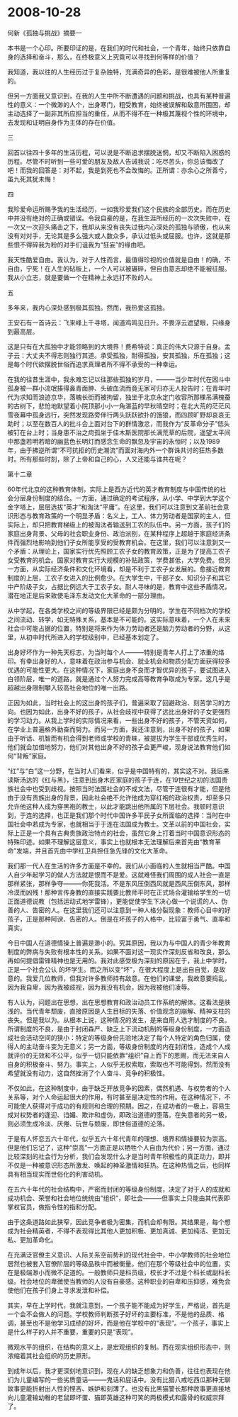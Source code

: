 # 2008-10-28

何新《孤独与挑战》摘要一

本书是一个心印。所要印证的是，在我们的时代和社会，一个青年，始终只依靠自身的选择和奋斗，那么，在终极意义上究竟可以寻找到何等样的价值？

我知道，我以往的人生经历过于复杂独特，充满奇异的色彩，是很难被他人所重复的。

但另一方面我又意识到，在我的人生中所不断遭遇的问题和挑战，也具有某种普遍性的意义：一个微渺的人个，出身寒门，粗受教育，始终被误解和敌意所围困，却主动选择了一副非其所应担当的重任，从而不得不在一种极其蔑视个性的环境中，去发现和证明自身作为主体的存在价值。

三

回首以往四十多年的生活历程，可以说是不断追求摆脱迷惘，却又不断陷入困惑的历程。尽管不时听到一些可爱的朋友及敌人告诫我说：吃尽苦头，你总该悔改了吧！而我的回答是：对不起，我是到死也不会改悔的。正所谓：亦余心之所善兮，虽九死其犹未悔！

四

我珍爱命运所赐予我的生活经历，一如我珍爱我们这个民族的全部历史。而在历史中并没有绝对的正确或错误。令我自豪的是，在我生涯所经历的一次次失败中，在一次又一次迎头痛击之下，我却从来没有丧失过我内心深处的孤独与骄傲，也从来没有对对手，无论其是多么强大或人数众多，承认过低头或屈服。也许，这就是那些恨不得碎我为粉的对手们诅我为“狂妄”的缘由吧。

我天性酷爱自由。我认为，对于人性而言，最值得珍视的价值就是自由！的确，不自由，宁死！在人生的砧板上，一个人可以被碾碎，但自由意志却绝不能被征服。我从小立志，就是要做一个在精神上永远打不败的人。

五

多年来，我内心深处感到极其孤独。然而，我热爱这孤独。

王安石有一首诗云：飞来峰上千寻塔，闻道鸡鸣见日升。不畏浮云遮望眼，只缘身到最高层。

这是只有在大孤独中才能领略到的大境界！费希特说：真正的伟大只源于自身。孟子云：大丈夫不得志则独行其道。承受孤独，耐得孤独，安其孤独，乐在孤独；这是每个时代欲摆脱世俗而追求真理者所不得不承受的一种幸运。

在我的往昔生涯中，我永难忘记以往那些孤独的岁月，———当少年时代在困斗中孤身被一群小流氓揍得鼻青面肿、头破血流而竟无家可归亦无人投告时；在青年时代为求知而浪迹京华，落魄长街而被拘留，独坐于北京永定门收容所那棵吊满槐蚕的古树下，悲怆地默望着小院顶那小小一角湛蓝的早秋晴空时；在北大荒的茫茫风雪夜幕中孤身远行，突然发现路旁伴行两头跃跃欲扑的饿狼，而四顾旷野却哀哀无助时；以至在数百人的批斗会上面对台下的群情激忿，而我作为“反革命分子”低头被钉在台上时；当身患不治之疴孤坐于佳木斯医院那长满荒草的后院，遥望太平间中那盏若明若暗的幽蓝色长明灯而感念生命的飘忽及宇宙的永恒时；以及1989年，由于拂逆所谓“不可抗拒的历史潮流”而面对海内外一个群诛共讨的狂热多数时。所有那些时刻，除了上帝和自己的心，人又还能与谁共在呢？

第十二章

60年代北京的这种教育体制，实际上是西方近代的英才教育制度与中国传统的社会分层身份制度的结合。一方面，通过确定的考试程序，从小学、中学到大学这个金字塔上，层层选拔“英才”和淘汰“平庸”。在这里，我们可以注意到文革前社会意识形态与教育政策的一个明显矛盾：名义上，工人、体力劳动者是国家的主人，但实际上，却只把教育梯级上的被淘汰者输送到工农的队伍中。另一方面，孩子们的家庭出身背景、父母的社会职业身份、政治派别，在某种程序上超越于家庭经济条件而强烈地影响到他们子女所能享受的受教育机会。在这里，我们可以注意到又一个矛盾：从理论上，国家实行优先照顾工农子女的教育政策，正是为了提高工农子女受教育的机会。国家对教育实行大规模的补贴政策，学费甚低，大学免费。但另一方面，从实际经济条件和文化环境看，却是不利于工农子女发展的。愈接近教育制度的上层，工农子女进入的比例愈少。在大学生中，干部子女、知识分子和其它中产阶级子女，占据比例远大于工农子女。耐人寻味的是，教育中这些矛盾情况，潜在地正是后来致使毛泽东发动文化大革命的一部分理由。

从中学起，在各类学校之间的等级界限已经是颇为分明的。学生在不同档次的学校之间流动、转学，如无特殊关系，基本是不可能的。这实际意味着，一个人在未来社会中可能占据的位置，特别是将来作为体力劳动者还是脑力劳动者的分野，从这里，从初中时代所进入的学校级别中，已经基本划定了。

出身好坏作为一种先天标志，为当时每个人———特别是青年人打上了浓重的烙印。有幸出身好的人，意味着在政治参与机会、就业机会和物质分配方面获得较多优遇的可能性更大。在这种情况下，家庭出身不良而才智优异的孩子，要试图进入白领阶层，唯一的道路，就是通过个人努力完成高等教育争取成为专家。这几乎是超越出身限制攀入较高社会地位的唯一出路。

正因为如此，当时社会上的这出身的孩子们，普遍采取了回避政治、刻苦学习的方向。也因为如此，出身不好的孩子，从社会歧视中获得了远比出身好的子女更强烈的学习动力。从我上学时的实际情况来看，一些出身不好的孩子，不管天资如何，在学业上普遍格外勤奋而努力。而另一方面，我还注意到，出身不好的孩子，如果由于听话、机智而有机会得到老师或学校的青睐，被提拔为学生干部或优秀生时，他们就会加倍地努力，他们对其他出身不好的孩子会更严峻，现身说法教育他们如何“背叛”家庭。

“红”与“白”这一分野，在当时人们看来，似乎是中国特有的，其实这不对。我后来读斯汤达的《红与黑》，注意到出身木匠家庭的孩子于连，在19世纪之初的法国贵族社会中也受到歧视。按照当时法国社会的不成文法，尽管于连很有才能，但是他由于没有贵族出身的背景，因此社会绝不允许他成为穿红袍的政治权贵，却至多只允许他这种人成为穿黑袍的教士，以此才能跳出他所属的下层社会。我顿时意识到，于连的选择，也正是我们那个时代中国许多平民子女所面临的选择：当时在中国社会中若成为专家，也就相当于于连在法国成为教士。文革以前的中国社会，实际上正是一个具有古典贵族政治特点的社会，虽然它身上打着当时中国意识形态的特殊印迹。如果不理解这层意义，事实上也就根本无法理解后来首先由“教育革命”发端，并且首先由中学红卫兵担任急先锋的文化大革命。

我们那一代人在生活的许多方面是不幸的。我们从小面临的人生就相当严酷。中国人自少年起学习的做人方法就是恨而不是爱。这就难怪我们周围的成人社会一直是那样紧张，那样争夺———你死我活。不是东风压倒西风就是西风压倒东风，那样冷漠而凶残！那种言传身教的直接实践要比教师平时在正式场合灌输给学生的一切正面道德说教（包括运动式地学雷锋），更能促使学生下决心做一个说谎的人、伪善的人、告密的人。在这里我们还可以注意到一种人格分裂现象：教师心目中的好孩子，正是那种阿谀、告密的人。倒是在坏孩子的人格中，比较富于勇气、直率和真实。

今日中国人在道德情操上普遍是渺小的。究其原因，我以为与中国人的青少年教育制度的弊病与失败有根本性的关系。如果不面对这一现实作深刻反省和改良，那么再如何提倡雷锋精神也是无用的。我对此感受极为深刻的原因在于，我上中学时，正是一个社会公认 的坏学生。而之所以变“坏”，在很大程度上是出自自觉，是故意的。我爱几位教师，但我对许多教师持有敌意。在他们的课堂，我故意要捣乱，因为我自卑，因为我被歧视，因为我没有机会，因为我被他们凌辱。

有人认为，问题出在思想，出在思想教育和政治动员工作系统的解体。这看法是肤浅的。当代青年颓废，直接原因是人生目标的失落、价值观念的崩解、精神支柱的丧失。但是我以为。从根本上说，这种情况的发生，是来自用人选才制度的不良。所谓制度的不良，是由于封闭森严、缺乏上下流动机制的等级身份制度，一方面造成社会活动空间的狭小：特定的等级身份先验地决定了每个人特定的角色归属，使得人的主动奋斗变为无意义；另一方面，等级身份制度的内在封闭性，造成个人成就评价的无效和不公平，似乎一切只能依靠“组织”自上而下的恩赐，而无法来自人自身的积极奋斗、努力。事实上，人似乎无权索取，索取也不可能得到。然而没有希望就没有动力，这自然挫消了个人奋斗、竞争的积极性。

不仅如此，在这种制度中，由于缺乏开放竞争的因素，偶然机遇、与权势者的个人关系等，对个人命运起很大的作用，有时甚至是决定性的作用。在这种情况下，不可能使人获得对于成功的有规则和合理的预期。因之，在成功者的一极上，容易生成对权势者的逢迎、诌媚、欺诈和虚伪，即政治道德的堕落。在失意者的另一极，则必须生成冷淡、厌倦、玩世与颓废，即世俗道德的沦落。

于是有人怀恋五六十年代，似乎五六十年代青年的理想、境界和情操要较为崇高。但是他们忘记了，这种“崇高”一方面正是以牺牲个人自由为代价；另一方面，通过比较深刻的社会行为分析，我们会发现什么才是当时青年积极性的真正动力，即并不仅是一种被意识形态所激发、唤起的神圣激情和狂热。在这种热情之后，也同样具有相当现实而世俗化的利害动机。

在五六十年代的社会结构中，严密而封闭的等级身份制度，决定了对于人的成就和成功机会、荣誉和社会地位统统由“组织”，即社会———但事实上只能由其代表即掌权官员，做指令性的指和分配。

由于这条道路如此狭窄，因此竞争者极为密集，而机会却有限。其结果是，每个想成为社会精英者，不得不表现得比其他人更加积极、更加真诚、更加纯洁、更加无私、更加革命化。

在充满泛官僚主义意识、人际关系空前势利的现代社会中，中小学教师的社会地位居然也被套入官僚阶层的等级品秩中而被衡量。他们在那个等级社会中的位置，实在是极端渺小而微不足道的。一般教师只是科员级，校长才不过是个科长或副科长级。社会地位的卑微使当教师的人没有自豪感。这种职业的自卑和压抑感，难免会使他们在孩子们身上寻求发泄和补偿。

其实，早在上学时代，我就注意到，一个孩子能不能成为好学生，严格说，首先是一个会不会做人的问题。学校教师判断孩子好坏的主要标准，不是他的品质、格调，甚至也不是他学习成绩的好坏，而是他在学校中的“表现”。一个孩子，事实上是什么样子的人并不重要，重要的只是“表现”。

微观水平的组织，在结构的意义上，是宏观组织的复制。而在现实组织形态中，则浓缩着其社会组织的历史原形。

到成年以后，我才更深刻地意识到，现在人的缺乏想象力和伪善，往往也表现在他们为儿童编写的一些劣质童话———鬼话和屁话中。没有比猎八戒吃西瓜那种无聊故事更能折射出人性的悭吝、嫉妒和刻薄了。也没有比黑猫警长那种故事更直接地向儿童灌输幼稚的老鼠即坏蛋、猫即英雄这种可笑的两极模式和露骨的权威崇拜了。
